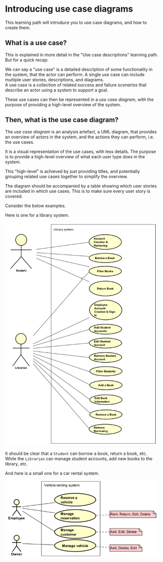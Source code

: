 # Introducing use case diagrams


This learning path will introduce you to use case diagrams, and how to create them.

## What is a use case?

This is explained in more detail in the "Use case descriptions" learning path. But for a quick recap:

We can say a "use case" is a detailed description of some functionality in the system, that the actor can perform. A single use case can include multiple user stories, descriptions, and diagrams.\
A use case is a collection of related success and failure _scenarios_ that describe an actor using a system to support a goal.

These use cases can then be represented in a _use case diagram_, with the purpose of providing a high-level overview of the system.

## Then, what is the use case diagram?

The _use case diagram_ is an analysis artefact, a UML diagram, that provides an overview of actors in the system, and the actions they can perform, i.e. the use cases.

It is a visual representation of the use cases, with less details. The purpose is to provide a high-level overview of what each user type does in the system.

This "high-level" is achieved by just providing titles, and potentially grouping related use cases together to simplify the overview. 

The diagram should be accompanied by a table showing which user stories are included in which use cases. This is to make sure every user story is covered.

Consider the below examples.

Here is one for a library system.

![Example1](Resources/Example1.png)

It should be clear that a `Student` can borrow a book, return a book, etc. While the `Librarian` can manage student accounts, add new books to the library, etc.

And here is a small one for a car rental system.

![Example2](Resources/Example2.png)